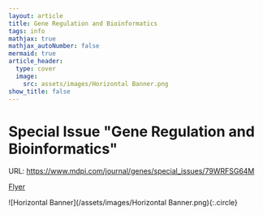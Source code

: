 ```yaml
---
layout: article
title: Gene Regulation and Bioinformatics
tags: info
mathjax: true
mathjax_autoNumber: false
mermaid: true
article_header:
  type: cover
  image:
    src: assets/images/Horizontal Banner.png
show_title: false
---
```


# Special Issue "Gene Regulation and Bioinformatics"

URL: <https://www.mdpi.com/journal/genes/special_issues/79WRFSG64M>

[Flyer](/assets/images/Flyer.pdf)

![Horizontal Banner](/assets/images/Horizontal Banner.png){:.circle}
